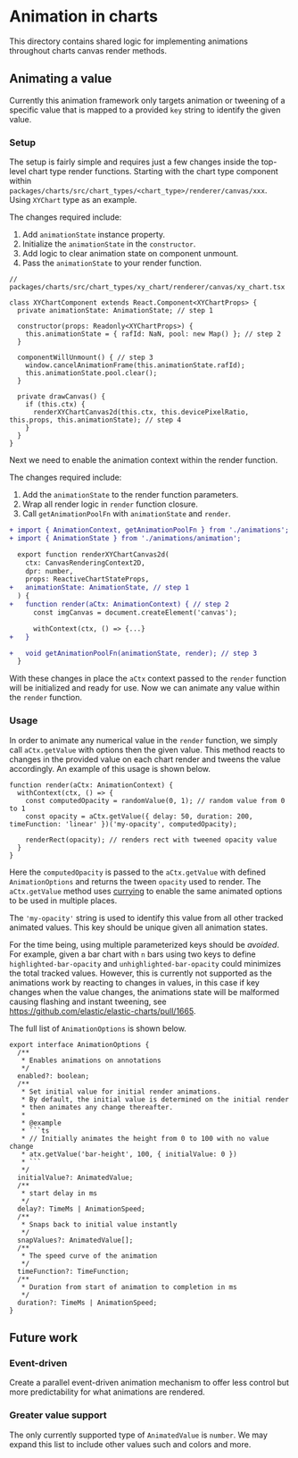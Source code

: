 # Animation in charts

This directory contains shared logic for implementing animations throughout charts canvas render methods.

## Animating a value

Currently this animation framework only targets animation or tweening of a specific value that is mapped to a provided `key` string to identify the given value.

### Setup

The setup is fairly simple and requires just a few changes inside the top-level chart type render functions. Starting with the chart type component within `packages/charts/src/chart_types/<chart_type>/renderer/canvas/xxx`. Using `XYChart` type as an example.

The changes required include:

1) Add `animationState` instance property.
2) Initialize the `animationState` in the `constructor`.
3) Add logic to clear animation state on component unmount.
4) Pass the `animationState` to your render function.

```tsx
// packages/charts/src/chart_types/xy_chart/renderer/canvas/xy_chart.tsx

class XYChartComponent extends React.Component<XYChartProps> {
  private animationState: AnimationState; // step 1

  constructor(props: Readonly<XYChartProps>) {
    this.animationState = { rafId: NaN, pool: new Map() }; // step 2
  }

  componentWillUnmount() { // step 3
    window.cancelAnimationFrame(this.animationState.rafId);
    this.animationState.pool.clear();
  }

  private drawCanvas() {
    if (this.ctx) {
      renderXYChartCanvas2d(this.ctx, this.devicePixelRatio, this.props, this.animationState); // step 4
    }
  }
}
```

Next we need to enable the animation context within the render function.

The changes required include:

1) Add the `animationState` to the render function parameters.
2) Wrap all render logic in `render` function closure.
3) Call `getAnimationPoolFn` with `animationState` and `render`.

```diff
+ import { AnimationContext, getAnimationPoolFn } from './animations';
+ import { AnimationState } from './animations/animation';

  export function renderXYChartCanvas2d(
    ctx: CanvasRenderingContext2D,
    dpr: number,
    props: ReactiveChartStateProps,
+   animationState: AnimationState, // step 1
  ) {
+   function render(aCtx: AnimationContext) { // step 2
      const imgCanvas = document.createElement('canvas');

      withContext(ctx, () => {...}
+   }

+   void getAnimationPoolFn(animationState, render); // step 3
  }
```

With these changes in place the `aCtx` context passed to the `render` function will be initialized and ready for use. Now we can animate any value within the `render` function.

### Usage

In order to animate any numerical value in the `render` function, we simply call `aCtx.getValue` with options then the given value. This method reacts to changes in the provided value on each chart render and tweens the value accordingly. An example of this usage is shown below.

```tsx
function render(aCtx: AnimationContext) {
  withContext(ctx, () => {
    const computedOpacity = randomValue(0, 1); // random value from 0 to 1
    const opacity = aCtx.getValue({ delay: 50, duration: 200, timeFunction: 'linear' })('my-opacity', computedOpacity);

    renderRect(opacity); // renders rect with tweened opacity value
  }
}
```

Here the `computedOpacity` is passed to the `aCtx.getValue` with defined `AnimationOptions` and returns the tween `opacity` used to render. The `aCtx.getValue` method uses [currying](https://javascript.info/currying-partials) to enable the same animated options to be used in multiple places.

The `'my-opacity'` string is used to identify this value from all other tracked animated values. This key should be unique given all animation states.

For the time being, using multiple parameterized keys should be _avoided_. For example, given a bar chart with `n` bars using two keys to define `highlighted-bar-opacity` and `unhighlighted-bar-opacity` could minimizes the total tracked values. However, this is currently not supported as the animations work by reacting to changes in values, in this case if key changes when the value changes, the animations state will be malformed causing flashing and instant tweening, see https://github.com/elastic/elastic-charts/pull/1665.

The full list of `AnimationOptions` is shown below.

```tsx
export interface AnimationOptions {
  /**
   * Enables animations on annotations
   */
  enabled?: boolean;
  /**
   * Set initial value for initial render animations.
   * By default, the initial value is determined on the initial render
   * then animates any change thereafter.
   *
   * @example
   * ```ts
   * // Initially animates the height from 0 to 100 with no value change
   * atx.getValue('bar-height', 100, { initialValue: 0 })
   * ```
   */
  initialValue?: AnimatedValue;
  /**
   * start delay in ms
   */
  delay?: TimeMs | AnimationSpeed;
  /**
   * Snaps back to initial value instantly
   */
  snapValues?: AnimatedValue[];
  /**
   * The speed curve of the animation
   */
  timeFunction?: TimeFunction;
  /**
   * Duration from start of animation to completion in ms
   */
  duration?: TimeMs | AnimationSpeed;
}
```

## Future work

### Event-driven

Create a parallel event-driven animation mechanism to offer less control but more predictability for what animations are rendered.

### Greater value support

The only currently supported type of `AnimatedValue` is `number`. We may expand this list to include other values such and colors and more.

